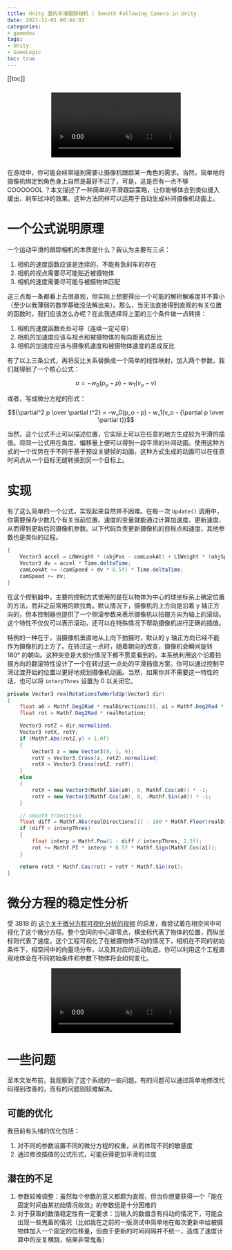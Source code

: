 ```yaml
---
title: Unity 里的平滑跟踪相机 | Smooth Following Camera in Unity
date: 2021-11-01 00:44:03
categories:
- gamedev
tags:
- Unity
- GameLogic
toc: true
---
```


[[toc]]

<center style="padding: 10px 0" ><video src="sample.mp4" muted loop autoplay/></center>

在游戏中，你可能会经常碰到需要让摄像机跟踪某一角色的需求。当然，简单地将摄像机绑定到角色身上自然是最好不过了，可是，这是否有一点不够 COOOOOOL ？本文描述了一种简单的平滑跟踪策略，让你能够体会到类似缓入缓出、刹车过冲的效果。这种方法同样可以运用于自动生成补间摄像机动画上。

# 一个公式说明原理

一个运动平滑的跟踪相机的本质是什么？我认为主要有三点：

1. 相机的速度函数应该是连续的，不能有急刹车的存在
2. 相机的视点需要尽可能贴近被摄物体
3. 相机的速度需要尽可能与被摄物体匹配

这三点每一条都看上去很直观，但实际上想要得出一个可能的解析解难度并不算小（至少以我薄弱的数学基础没法解出来）。那么，当无法直接得到直观的有关位置的函数时，我们应该怎么办呢？在此我选择将上面的三个条件做一点转换：

1. 相机的速度函数处处可导（连续一定可导）
2. 相机的加速度应该与视点和被摄物体的有向距离成反比
3. 相机的加速度应该与摄像机速度和被摄物体速度的差成反比

有了以上三条公式，再将反比关系替换成一个简单的线性映射，加入两个参数，我们就得到了一个核心公式：

$$a = -w_0(p_o - p) - w_1(v_o - v)$$

或者，写成微分方程的形式：

$${\partial^2 p \over \partial t^2} = -w_0(p_o - p) - w_1(v_o - {\partial p \over \partial t})$$

当然，这个公式不止可以描述位置，它实际上可以在任意的地方生成较为平滑的插值。将同一公式用在角度、偏移量上便可以得到一段平滑的补间动画。使用这种方式的一个优势在于不同于基于预设关键帧的动画，这种方式生成的动画可以在任意时间点从一个目标无缝转换到另一个目标上。

# 实现

有了这么简单的一个公式，实现起来自然并不困难。在每一次 `Update()` 调用中，你需要保存少数几个有关当前位置、速度的变量就能通过计算加速度、更新速度、从而得到更新后的摄像机参数。以下代码负责更新摄像机的目标点和速度，其他参数也是类似的过程。

```c#
{
    Vector3 accel = L0Weight * (objPos - camLookAt) + L1Weight * (objSpeed - camSpeed);
    Vector3 dv = accel * Time.deltaTime;
    camLookAt += (camSpeed + dv * 0.5f) * Time.deltaTime;
    camSpeed += dv;
}
```

在这个控制器中，主要的控制方式使用的是在以物体为中心的球坐标系上确定位置的方法，而非之前常用的欧拉角。默认情况下，摄像机的上方向是沿着 y 轴正方向的，但本控制器也提供了一个侧滚参数来表示摄像机以拍摄方向为轴上的滚动。这个特性不仅仅可以表示滚动，还可以在特殊情况下帮助摄像机进行正确的插值。

特例的一种在于，当摄像机垂直地从上向下拍摄时，默认的 y 轴正方向已经不能作为摄像机的上方了。在转过这一点时，随着朝向的改变，摄像机会瞬间旋转 180° 的朝向。这种突变是大部分情况下都不愿意看到的。本系统利用这个沿着拍摄方向的翻滚特性设计了一个在转过这一点处的平滑插值方案。你可以通过控制平滑过渡开始的位置以更好地规划摄像机动画。当然，如果你并不需要这一特性的话，也可以将 `interpThres` 设置为 0 以关闭它。

```c#
private Vector3 realRotationsToWorldUp(Vector3 dir)
{
    float a0 = Mathf.Deg2Rad * realDirections[0], a1 = Mathf.Deg2Rad * realDirections[1];
    float rot = Mathf.Deg2Rad * realRotation;

    Vector3 rotZ = dir.normalized;
    Vector3 rotX, rotY;
    if (Mathf.Abs(rotZ.y) < 1.0f)
    {
        Vector3 z = new Vector3(0, 1, 0);
        rotY = Vector3.Cross(z, rotZ).normalized;
        rotX = Vector3.Cross(rotZ, rotY);
    }
    else
    {
        rotX = new Vector3(Mathf.Sin(a0), 0, Mathf.Cos(a0)) * -1;
        rotY = new Vector3(Mathf.Cos(a0), 0, -Mathf.Sin(a0)) * -1;
    }

    // smooth transition
    float diff = Mathf.Abs(realDirections[1] - 180 * Mathf.Floor(realDirections[1] / 180) - 90) / 90;
    if (diff < interpThres)
    {
        float interp = Mathf.Pow(1 - diff / interpThres, 2.5f);
        rot += Mathf.PI * interp * 0.5f * Mathf.Sign(Mathf.Cos(a1));
    }

    return rotX * Mathf.Cos(rot) + rotY * Mathf.Sin(rot);
}
```

# 微分方程的稳定性分析

受 3B1B 的 [这个关于微分方程可视化分析的视频](https://www.bilibili.com/video/BV1tb411G72z) 的启发，我尝试着在相空间中可视化了这个微分方程。整个空间的中心即零点，横坐标代表了物体的位置，而纵坐标则代表了速度。这个工程可视化了在被摄物体不动的情况下，相机在不同的初始条件下，相空间中的向量场分布，以及其对应的运动轨迹。你可以利用这个工程直观地体会在不同初始条件和参数下物体将会如何变化。

<center style="margin: 10px 0" ><video src="differetial-simulation.mp4" muted loop autoplay /></center>

# 一些问题

至本文发布前，我观察到了这个系统的一些问题。有的问题可以通过简单地修改代码得到改善的，而有的问题则较难解决。

## 可能的优化

我目前有头绪的优化包括：

1. 对不同的参数设置不同的微分方程的权重，从而体现不同的敏感度
2. 通过修改插值的公式形式，可能获得更加平滑的过度

## 潜在的不足

1. 参数较难调整：虽然每个参数的意义都颇为直观，但当你想要获得一个「能在固定时间由某初始情况收敛」的参数组是十分困难的
2. 对于获取的数值稳定性有一定要求：当输入的数值含有抖动的情况下，可能会出现一些鬼畜的情况（比如我在之前的一版测试中简单地在每次更新中给被摄物体加入一个固定的位移量，但由于更新的时间间隔并不统一，造成了速度计算中的反复横跳，结果非常鬼畜）



